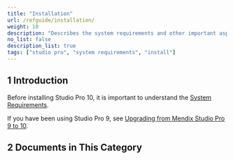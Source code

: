 ```yaml
---
title: "Installation"
url: /refguide/installation/
weight: 10
description: "Describes the system requirements and other important aspects of installing and using Studio Pro 10."
no_list: false
description_list: true
tags: ["studio pro", "system requirements", "install"]
---
```


## 1 Introduction

Before installing Studio Pro 10, it is important to understand the [System Requirements](/refguide/system-requirements/). 

If you have been using Studio Pro 9, see [Upgrading from Mendix Studio Pro 9 to 10](/refguide/upgrading-from-9-to-10/).

## 2 Documents in This Category
